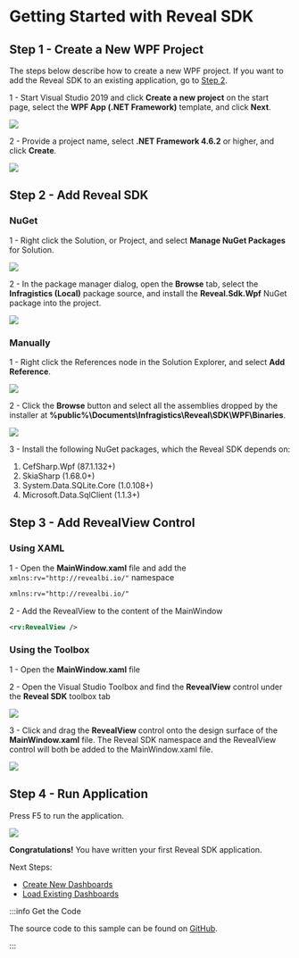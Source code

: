 # Getting Started with Reveal SDK

## Step 1 - Create a New WPF Project
The steps below describe how to create a new WPF project. If you want to add the Reveal SDK to an existing application, go to [Step 2](#step-2---add-reveal-sdk).

1 - Start Visual Studio 2019 and click **Create a new project** on the start page, select the **WPF App (.NET Framework)** template, and click **Next**.

![](images/getting-started-new-wpf-project.jpg)

2 - Provide a project name, select **.NET Framework 4.6.2** or higher, and click **Create**.

![](images/getting-started-new-wpf-project-name.jpg)

## Step 2 - Add Reveal SDK

### NuGet

1 - Right click the Solution, or Project, and select **Manage NuGet Packages** for Solution.

![](images/getting-started-nuget-packages-manage.jpg)

2 - In the package manager dialog, open the **Browse** tab, select the **Infragistics (Local)** package source, and install the **Reveal.Sdk.Wpf** NuGet package into the project.

![](images/getting-started-nuget-packages-install.jpg)

### Manually

1 - Right click the References node in the Solution Explorer, and select **Add Reference**.

![](images/getting-started-references-add.jpg)

2 - Click the **Browse** button and select all the assemblies dropped by the installer at **%public%\Documents\Infragistics\Reveal\SDK\WPF\Binaries**.

![](images/getting-started-references-browse.jpg)

3 - Install the following NuGet packages, which the Reveal SDK depends on:
   1. CefSharp.Wpf (87.1.132+) 
   2. SkiaSharp (1.68.0+)
   3. System.Data.SQLite.Core (1.0.108+)
   4. Microsoft.Data.SqlClient (1.1.3+)

## Step 3 - Add RevealView Control

### Using XAML

1 - Open the **MainWindow.xaml** file and add the `xmlns:rv="http://revealbi.io/"` namespace

```xml
xmlns:rv="http://revealbi.io/"
```

2 - Add the RevealView to the content of the MainWindow

```xml
<rv:RevealView />
```

### Using the Toolbox

1 - Open the **MainWindow.xaml** file

2 - Open the Visual Studio Toolbox and find the **RevealView** control under the **Reveal SDK** toolbox tab

![](images/getting-started-toolbox.jpg)

3 - Click and drag the **RevealView** control onto the design surface of the **MainWindow.xaml** file. The Reveal SDK namespace and the RevealView control will both be added to the MainWindow.xaml file.

![](images/getting-started-mainwindow.jpg)

## Step 4 - Run Application

Press F5 to run the application.

![](images/getting-started-running-app.jpg)

**Congratulations!** You have written your first Reveal SDK application.

Next Steps:
- [Create New Dashboards](creating-dashboards.md)
- [Load Existing Dashboards](loading-dashboards.md)

:::info Get the Code

The source code to this sample can be found on [GitHub](https://github.com/RevealBi/sdk-samples-wpf/tree/master/01-GettingStarted).

:::